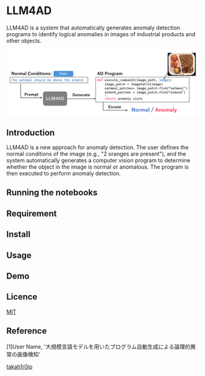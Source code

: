 # LLM4AD
LLM4AD is a system that automatically generates anomaly detection programs to identify logical anomalies in images of industrial products and other objects.

![概要図](.asset/teaser.png)

## Introduction
LLM4AD is a new approach for anomaly detection.
The user defines the normal conditions of the image (e.g., "2 oranges are present"), and the system automatically generates a computer vision program to determine whether the object in the image is normal or anomalous. The program is then executed to perform anomaly detection.

## Running the notebooks


## Requirement

## Install

## Usage

## Demo

## Licence                                                                                              

[MIT](https://github.com/tcnksm/tool/blob/master/LICENCE)

## Reference
[1]User Name, '大規模言語モデルを用いたプログラム自動生成による論理的異常の画像検知'

[takah1r0jp](https://github.com/takah1r0jp)